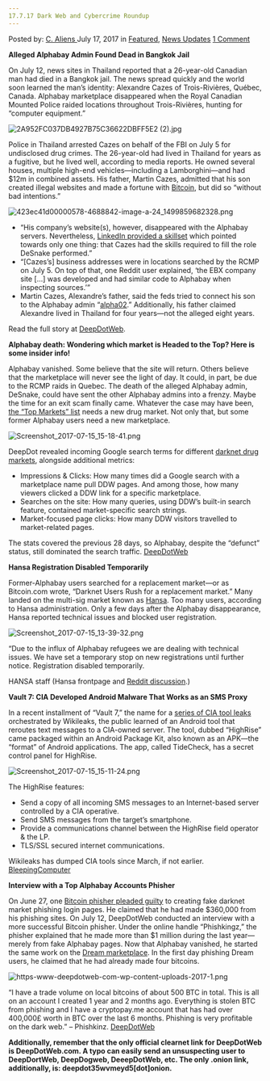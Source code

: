 ```yaml
---
17.7.17 Dark Web and Cybercrime Roundup
---
```

<article class="post-listing post-21373 post type-post status-publish format-standard has-post-thumbnail hentry  tag-5711 tag-cybercrime tag-dark tag-roundup tag-web">
    <div class="post-inner">
        <span>Posted by: <a href="https://www.deepdotweb.com/author/caliens/" title="">C. Aliens </a></span>
    <span>July 17, 2017</span>
    <span>in <a href="https://www.deepdotweb.com/category/deepdot-news/" rel="category tag">Featured</a>, <a href="https://www.deepdotweb.com/category/news-updates/" rel="category tag">News Updates</a></span>
    <span><a href="https://www.deepdotweb.com/2017/07/17/17-7-17-dark-web-cybercrime-roundup/#comments">1 Comment</a></span>
    </p>
    <div class="clear"></div>
    <div class="entry">
    <p><strong>Alleged Alphabay Admin Found Dead in Bangkok Jail</strong></p>
    <p>On July 12, news sites in Thailand reported that a 26-year-old Canadian man had died in a Bangkok jail. The news spread quickly and the world soon learned the man’s identity: Alexandre Cazes of Trois-Rivières, Québec, Canada. Alphabay marketplace disappeared when the Royal Canadian Mounted Police raided locations throughout Trois-Rivières, hunting for “computer equipment.”</p>
    <p><img class="wp-image-21374 aligncenter" src="https://www.deepdotweb.com/wp-content/uploads/2017/07/2a952fc037db4927b75c36622dbff5e2-2-jpg.jpeg" alt="2A952FC037DB4927B75C36622DBFF5E2 (2).jpg" srcset="https://www.deepdotweb.com/wp-content/uploads/2017/07/2a952fc037db4927b75c36622dbff5e2-2-jpg.jpeg 660w, https://www.deepdotweb.com/wp-content/uploads/2017/07/2a952fc037db4927b75c36622dbff5e2-2-jpg-300x136.jpeg 300w, https://www.deepdotweb.com/wp-content/uploads/2017/07/2a952fc037db4927b75c36622dbff5e2-2-jpg-272x125.jpeg 272w" sizes="(max-width: 660px) 100vw, 660px" /></p>
    <p>Police in Thailand arrested Cazes on behalf of the FBI on July 5 for undisclosed drug crimes. The 26-year-old had lived in Thailand for years as a fugitive, but he lived well, according to media reports. He owned several houses, multiple high-end vehicles—including a Lamborghini—and had $12m in combined assets. His father, Martin Cazes, admitted that his son created illegal websites and made a fortune with <a href="https://www.deepdotweb.com/tag/bitcoin/">Bitcoin</a>, but did so “without bad intentions.”</p>
    <p><img class="wp-image-21375 aligncenter" src="https://www.deepdotweb.com/wp-content/uploads/2017/07/423ec41d00000578-4688842-image-a-24_1499859682328-1-1.png" alt="423ec41d00000578-4688842-image-a-24_1499859682328.png" srcset="https://www.deepdotweb.com/wp-content/uploads/2017/07/423ec41d00000578-4688842-image-a-24_1499859682328-1-1.png 634w, https://www.deepdotweb.com/wp-content/uploads/2017/07/423ec41d00000578-4688842-image-a-24_1499859682328-1-1-300x225.png 300w" sizes="(max-width: 634px) 100vw, 634px" /></p>
    <ul>
    <li>“His company’s website(s), however, disappeared with the Alphabay servers. Nevertheless, <a href="https://www.linkedin.com/in/alexandre-cazes-395a61b2/?ppe=1">LinkedIn provided a skillset</a> which pointed towards only one thing: that Cazes had the skills required to fill the role DeSnake performed.”</li>
    <li>“[Cazes’s] business addresses were in locations searched by the RCMP on July 5. On top of that, one Reddit user explained, ‘the EBX company site […] was developed and had similar code to Alphabay when inspecting sources.’”</li>
    <li>Martin Cazes, Alexandre’s father, said the feds tried to connect his son to the Alphabay admin “<a href="https://www.deepdotweb.com/2015/04/20/interview-with-alphabay-admin/">alpha02</a>.” Additionally, his father claimed Alexandre lived in Thailand for four years—not the alleged eight years.</li>
    </ul>
    <p>Read the full story at <a href="https://www.deepdotweb.com/2017/07/14/alleged-alphabay-admin-found-dead-bangkok-jail/">DeepDotWeb</a>.</p>
    <p><strong>Alphabay death: Wondering which market is Headed to the Top? Here is some insider info!</strong></p>
    <p>Alphabay vanished. Some believe that the site will return. Others believe that the marketplace will never see the light of day. It could, in part, be due to the RCMP raids in Quebec. The death of the alleged Alphabay admin, DeSnake, could have sent the other Alphabay admins into a frenzy. Maybe the time for an exit scam finally came. Whatever the case may have been, <a href="https://www.deepdotweb.com/marketplace-directory/categories/top-markets/">the “Top Markets” list</a> needs a new drug market. Not only that, but some former Alphabay users need a new marketplace.</p>
    <p><img class="wp-image-21376 aligncenter" src="https://www.deepdotweb.com/wp-content/uploads/2017/07/screenshot_2017-07-15_15-18-41-png.png" alt="Screenshot_2017-07-15_15-18-41.png" srcset="https://www.deepdotweb.com/wp-content/uploads/2017/07/screenshot_2017-07-15_15-18-41-png.png 800w, https://www.deepdotweb.com/wp-content/uploads/2017/07/screenshot_2017-07-15_15-18-41-png-300x144.png 300w" sizes="(max-width: 800px) 100vw, 800px" /></p>
    <p>DeepDot revealed incoming Google search terms for different <a href="https://www.deepdotweb.com/2013/10/28/updated-llist-of-hidden-marketplaces-tor-i2p/">darknet drug markets</a>, alongside additional metrics:</p>
    <ul>
    <li>Impressions &amp; Clicks: How many times did a Google search with a marketplace name pull DDW pages. And among those, how many viewers clicked a DDW link for a specific marketplace.</li>
    <li>Searches on the site: How many queries, using DDW’s built-in search feature, contained market-specific search strings.</li>
    <li>Market-focused page clicks: How many DDW visitors travelled to market-related pages.</li>
    </ul>
    <p>The stats covered the previous 28 days, so Alphabay, despite the “defunct” status, still dominated the search traffic. <a href="https://www.deepdotweb.com/2017/07/12/alphabaydown-whosnext/">DeepDotWeb</a></p>
    <p><strong>Hansa Registration Disabled Temporarily</strong></p>
    <p>Former-Alphabay users searched for a replacement market—or as Bitcoin.com wrote, “Darknet Users Rush for a replacement market.” Many landed on the multi-sig market known as <a href="https://www.deepdotweb.com/marketplace-directory/listing/hansa-market/">Hansa</a>. Too many users, according to Hansa administration. Only a few days after the Alphabay disappearance, Hansa reported technical issues and blocked user registration.</p>
    <p><img class="wp-image-21377 aligncenter" src="https://www.deepdotweb.com/wp-content/uploads/2017/07/screenshot_2017-07-15_13-39-32-png.png" alt="Screenshot_2017-07-15_13-39-32.png" srcset="https://www.deepdotweb.com/wp-content/uploads/2017/07/screenshot_2017-07-15_13-39-32-png.png 940w, https://www.deepdotweb.com/wp-content/uploads/2017/07/screenshot_2017-07-15_13-39-32-png-300x145.png 300w" sizes="(max-width: 940px) 100vw, 940px" /></p>
    <p>“Due to the influx of Alphabay refugees we are dealing with technical issues. We have set a temporary stop on new registrations until further notice. Registration disabled temporarily.</p>
    <p>HANSA staff (Hansa frontpage and <a href="https://www.reddit.com/r/DarkNetMarkets/comments/6m71qu/hansa_temporarily_suspending_registrations/">Reddit discussion</a>.)</p>
    <p><strong>Vault 7: CIA Developed Android Malware That Works as an SMS Proxy</strong></p>
    <p>In a recent installment of “Vault 7,” the name for a <a href="https://www.deepdotweb.com/tag/cia/">series of CIA tool leaks</a> orchestrated by Wikileaks, the public learned of an Android tool that reroutes text messages to a CIA-owned server. The tool, dubbed “HighRise” came packaged within an Android Package Kit, also known as an APK—the “format” of Android applications. The app, called TideCheck, has a secret control panel for HighRise.</p>
    <p><img class="wp-image-21378 aligncenter" src="https://www.deepdotweb.com/wp-content/uploads/2017/07/screenshot_2017-07-15_15-11-24-png.png" alt="Screenshot_2017-07-15_15-11-24.png" srcset="https://www.deepdotweb.com/wp-content/uploads/2017/07/screenshot_2017-07-15_15-11-24-png.png 700w, https://www.deepdotweb.com/wp-content/uploads/2017/07/screenshot_2017-07-15_15-11-24-png-300x159.png 300w" sizes="(max-width: 700px) 100vw, 700px" /></p>
    <p>The HighRise features:</p>
    <ul>
    <li>Send a copy of all incoming SMS messages to an Internet-based server controlled by a CIA operative.</li>
    <li>Send SMS messages from the target&#8217;s smartphone.</li>
    <li>Provide a communications channel between the HighRise field operator &amp; the LP.</li>
    <li>TLS/SSL secured internet communications.</li>
    </ul>
    <p>Wikileaks has dumped CIA tools since March, if not earlier. <a href="https://www.bleepingcomputer.com/news/security/vault-7-cia-developed-android-malware-that-works-as-an-sms-proxy/">BleepingComputer</a></p>
    <p><strong>Interview with a Top Alphabay Accounts Phisher</strong></p>
    <p>On June 27, one <a href="https://www.deepdotweb.com/2017/07/13/man-admits-phishing-365k-btc-darknet/">Bitcoin phisher pleaded guilty</a> to creating fake darknet market phishing login pages. He claimed that he had made $360,000 from his phishing sites. On July 12, DeepDotWeb conducted an interview with a more successful Bitcoin phisher. Under the online handle “Phishkingz,” the phisher explained that he made more than $1 million during the last year—merely from fake Alphabay pages. Now that Alphabay vanished, he started the same work on the <a href="http://www.deepdotweb.com/marketplace-directory/listing/dream-market/">Dream marketplace</a>. In the first day phishing Dream users, he claimed that he had already made four bitcoins.</p>
    <p><img class="wp-image-21379 aligncenter" src="https://www.deepdotweb.com/wp-content/uploads/2017/07/https-www-deepdotweb-com-wp-content-uploads-2017-1-1.png" alt="https-www-deepdotweb-com-wp-content-uploads-2017-1.png" srcset="https://www.deepdotweb.com/wp-content/uploads/2017/07/https-www-deepdotweb-com-wp-content-uploads-2017-1-1.png 800w, https://www.deepdotweb.com/wp-content/uploads/2017/07/https-www-deepdotweb-com-wp-content-uploads-2017-1-1-300x173.png 300w" sizes="(max-width: 800px) 100vw, 800px" /></p>
    <p>“I have a trade volume on local bitcoins of about 500 BTC in total. This is all on an account I created 1 year and 2 months ago. Everything is stolen BTC from phishing and I have a cryptopay.me account that has had over 400,000£ worth in BTC over the last 6 months. Phishing is very profitable on the dark web.” &#8211; Phishkinz. <a href="https://www.deepdotweb.com/2017/07/12/interview-top-alphabay-accounts-phisher/">DeepDotWeb</a></p>
    <p><strong>Additionally, remember that the only official clearnet link for DeepDotWeb is DeepDotWeb.com. A typo can easily send an unsuspecting user to DeepDortWeb, DeepDogweb, DeeepDotWeb, etc. The only .onion link, additionally, is: deepdot35wvmeyd5[dot]onion.</strong></p>
    </div>
    <span style="display:none"><a href="https://www.deepdotweb.com/tag/17717/" rel="tag">17717</a> <a href="https://www.deepdotweb.com/tag/cybercrime/" rel="tag">cybercrime</a> <a href="https://www.deepdotweb.com/tag/dark/" rel="tag">dark</a> <a href="https://www.deepdotweb.com/tag/roundup/" rel="tag">roundup</a> <a href="https://www.deepdotweb.com/tag/web/" rel="tag">web</a></span> <span style="display:none" class="updated">2017-07-17</span>
    <div style="display:none" class="vcard author" itemprop="author" itemscope itemtype="http://schema.org/Person"><strong class="fn" itemprop="name"><a href="https://www.deepdotweb.com/author/caliens/" title="Posts by C. Aliens" rel="author">C. Aliens</a></strong></div>
    </div>
</article>

